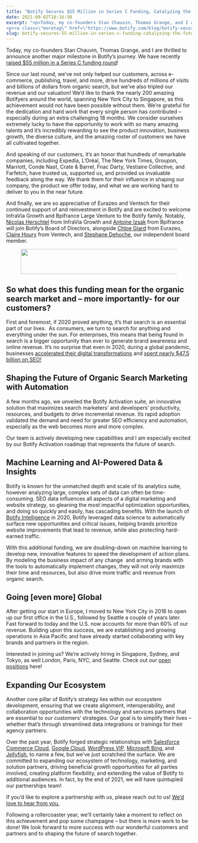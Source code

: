 ```yaml
---
title: "Botify Secures $55 Million in Series C Funding, Catalyzing the Future of Search"
date: 2021-09-02T16:16:50
excerpt: "<p>Today, my co-founders Stan Chauvin, Thomas Grange, and I are thrilled to announce another major milestone in Botify’s journey. We have recently raised $55 million in a Series C funding round! Since our last round, we’ve not only helped our customers, across e-commerce, publishing, travel, and more, drive hundreds of millions of visits and billions&hellip; </p>
<p><a class=\"moretag\" href=\"https://www.botify.com/blog/botify-secures-55-million-in-series-c-funding-catalyzing-the-future-of-search\">Read the full article</a></p>"
slug: botify-secures-55-million-in-series-c-funding-catalyzing-the-future-of-search
---
```



<p>Today, my co-founders Stan Chauvin, Thomas Grange, and I are thrilled to announce another major milestone in Botify’s journey. We have recently <a href="https://www.prnewswire.com/news-releases/botify-raises-55-million-in-series-c-funding-to-help-brands-unlock-revenue-growth-through-organic-search-301367911.html" target="_blank" rel="noreferrer noopener">raised $55 million in a Series C funding round</a>!</p>



<p>Since our last round, we’ve not only helped our customers, across e-commerce, publishing, travel, and more, drive hundreds of millions of visits and billions of dollars from organic search, but we’ve also tripled our revenue and our valuation! We’d like to thank the nearly 200 amazing Botifyers around the world, spanning New York City to Singapore, as this achievement would not have been possible without them. We’re grateful for the dedication and hard work that every single person has contributed &#8211; especially during an extra challenging 18 months. We consider ourselves extremely lucky to have the opportunity to work with so many amazing talents and it’s incredibly rewarding to see the product innovation, business growth, the diverse culture, and the amazing roster of customers we have all cultivated together.&nbsp;</p>



<p>And speaking of our customers, it’s an honor that hundreds of remarkable companies, including Expedia, L’Oréal, The New York Times, Groupon, Marriott, Conde Nast, Crate &amp; Barrel, Fnac Darty, Vestiaire Collective, and Farfetch, have trusted us, supported us, and provided us invaluable feedback along the way. We thank them for their influence in shaping our company, the product we offer today, and what we are working hard to deliver to you in the near future.&nbsp;</p>



<p>And finally, we are so appreciative of Eurazeo and Ventech for their continued support of and reinvestment in Botify and are excited to welcome InfraVia Growth and Bpifrance Large Venture to the Botify family. Notably, <a href="https://infraviacapital.com/#cbp=/site/ajax?view=cv_nicolas_herschtel.twig" target="_blank" rel="noreferrer noopener">Nicolas Herschtel</a> from InfraVia Growth and <a href="https://www.bpifrance.com/private-equity/direct-investment/venture-capital/large-venture" target="_blank" rel="noreferrer noopener">Antoine Izsak</a> from Bpifrance will join Botify’s Board of Directors, alongside <a href="https://www.eurazeo.com/en/group/teams/profile/chloe-giard" target="_blank" rel="noreferrer noopener">Chloe Giard</a> from Eurazeo, <a href="https://www.ventechvc.com/people/claire-houry" target="_blank" rel="noreferrer noopener">Claire Houry</a> from Ventech, and <a href="https://www.linkedin.com/in/stephane-dehoche/" target="_blank" rel="noreferrer noopener">Stephane Dehoche</a>, our independent board member.</p>


<div class="wp-block-image">
<figure class="aligncenter size-large is-resized"><img loading="lazy" decoding="async" src="https://www.botify.com/wp-content/uploads/2021/09/image-2-1024x112.png" alt="" class="wp-image-4436" width="618" height="68" srcset="https://www.botify.com/wp-content/uploads/2021/09/image-2-1024x112.png 1024w, https://www.botify.com/wp-content/uploads/2021/09/image-2-300x33.png 300w, https://www.botify.com/wp-content/uploads/2021/09/image-2-768x84.png 768w, https://www.botify.com/wp-content/uploads/2021/09/image-2-600x65.png 600w, https://www.botify.com/wp-content/uploads/2021/09/image-2-1040x113.png 1040w, https://www.botify.com/wp-content/uploads/2021/09/image-2.png 1515w" sizes="(max-width: 618px) 100vw, 618px" /></figure></div>


<p></p>



<h2 class="wp-block-heading" id="h-so-what-does-this-funding-mean-for-the-organic-search-market-and-more-importantly-for-our-customers"><strong>So what does this funding mean for the organic search market and &#8211; more importantly- for our customers?</strong></h2>



<p>First and foremost, if 2020 proved anything, it’s that search is an essential part of our lives.&nbsp; As consumers, we turn to search for anything and everything under the sun. For enterprises, this means that being found in search is a bigger opportunity than ever to generate brand awareness and online revenue. It’s no surprise that even in 2020, during a global pandemic, businesses <a href="https://www.mckinsey.com/business-functions/strategy-and-corporate-finance/our-insights/how-covid-19-has-pushed-companies-over-the-technology-tipping-point-and-transformed-business-forever" target="_blank" rel="noreferrer noopener">accelerated their digital transformations</a> and <a href="https://financesonline.com/seo-statistics/" target="_blank" rel="noreferrer noopener">spent nearly $47.5 billion on SEO!</a></p>



<h2 class="wp-block-heading"><strong>Shaping the Future of Organic Search Marketing with Automation</strong></h2>



<p>A few months ago, we unveiled the Botify Activation suite, an innovative solution that maximizes search marketers’ and developers’ productivity, resources, and budgets to drive incremental revenue. Its rapid adoption validated the demand and need for greater SEO efficiency and automation, especially as the web becomes more and more complex.&nbsp;</p>



<p>Our team is actively developing new capabilities and I am especially excited by our Botify Activation roadmap that represents the future of search.&nbsp;</p>



<h2 class="wp-block-heading"><strong>Machine Learning and AI-Powered Data &amp; Insights&nbsp;</strong></h2>



<p>Botify is known for the unmatched depth and scale of its analytics suite, however analyzing large, complex sets of data can often be time-consuming. SEO data influences all aspects of a digital marketing and website strategy, so gleaning the most impactful optimization opportunities, and doing so quickly and easily, has cascading benefits. With the launch of <a href="https://www.botify.com/blog/botify-intelligence-activation-seo" target="_blank" rel="noreferrer noopener">Botify Intelligence</a> in 2020, Botify leveraged data science to automatically surface new opportunities and critical issues, helping brands prioritize website improvements that lead to revenue, while also protecting hard-earned traffic.&nbsp;</p>



<p>With this additional funding, we are doubling-down on machine learning to develop new, innovative features to speed the development of action plans. By modeling the business impact of any change&nbsp; and arming brands with the tools to automatically implement changes, they will not only maximize their time and resources, but also drive more traffic and revenue from organic search.</p>



<h2 class="wp-block-heading"><strong>Going [even more] Global</strong></h2>



<p>After getting our start in Europe, I moved to New York City in 2016 to open up our first office in the U.S., followed by Seattle a couple of years later. Fast forward to today and the U.S. now accounts for more than 60% of our revenue. Building upon this success, we are establishing and growing operations in Asia Pacific and have already started collaborating with key brands and partners in the region.&nbsp;</p>



<p>Interested in joining us? We’re actively hiring in Singapore, Sydney, and Tokyo, as well London, Paris, NYC, and Seattle. Check out our <a href="https://jobs.lever.co/botify" target="_blank" rel="noreferrer noopener">open positions</a> here!</p>



<h2 class="wp-block-heading"><strong>Expanding Our Ecosystem</strong></h2>



<p>Another core pillar of Botify’s strategy lies within our ecosystem development, ensuring that we create alignment, interoperability, and collaboration opportunities with the technology and services partners that are essential to our customers’ strategies. Our goal is to simplify their lives &#8211; whether that’s through streamlined data integrations or trainings for their agency partners.&nbsp;</p>



<p>Over the past year, Botify forged strategic relationships with <a href="https://www.botify.com/blog/salesforce-commerce-cloud-seo-partner" target="_blank" rel="noreferrer noopener">Salesforce Commerce Cloud</a>, <a href="https://cloud.withgoogle.com/partners/detail/?id=botify&amp;hl=en-US" target="_blank" rel="noreferrer noopener">Google Cloud,</a> <a href="https://www.botify.com/blog/wordpress-vip-seo-partner" target="_blank" rel="noreferrer noopener">WordPress VIP,</a> <a href="https://blogs.bing.com/webmaster/january-2020/bing-partners-with-the-ecosystem-to-drive-fresh-signals" target="_blank" rel="noreferrer noopener">Microsoft Bing,</a> and <a href="https://www.botify.com/blog/partner-insights-2021-holiday-shopping-season-top-tips-from-jellyfish" target="_blank" rel="noreferrer noopener">Jellyfish</a>, to name a few, but we’ve just scratched the surface. We are committed to expanding our ecosystem of technology, marketing, and solution partners, driving beneficial growth opportunities for all parties involved, creating platform flexibility, and extending the value of Botify to additional audiences. In fact, by the end of 2021, we will have quintupled our partnerships team!&nbsp;</p>



<p>If you’d like to explore a partnership with us, please reach out to us! <a href="https://www.botify.com/partners" target="_blank" rel="noreferrer noopener">We’d love to hear from you.</a></p>



<p>Following a rollercoaster year, we’ll certainly take a moment to reflect on this achievement and pop some champagne &#8211; but there is more work to be done! We look forward to more success with our wonderful customers and partners and to shaping the future of search together.</p>

